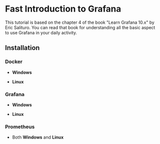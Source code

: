 # Fast Introduction to Grafana

This tutorial is based on the chapter 4 of the book "Learn Grafana 10.x" by 
Eric Salituro. You can read that book for understanding all the basic aspect
to use Grafana in your daily activity.

## Installation

### Docker
- **Windows**

- **Linux**

### Grafana

- **Windows**

- **Linux**

### Prometheus

- Both **Windows** and **Linux**



